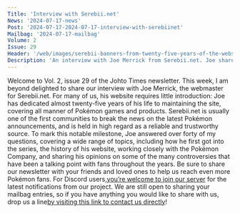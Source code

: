 ```yaml
---
Title: 'Interview with Serebii.net'
News: '2024-07-17-news'
Post: '2024-07-17-2024-07-17-interview-with-serebiinet'
Mailbag: '2024-07-17-mailbag'
Volume: 2
Issue: 29
Header: '/web/images/serebii-banners-from-twenty-five-years-of-the-websites-history-between-1999-2024.png'
Description: 'An interview with Joe Merrick from Serebii.net. Joe shares his thoughts on Pokémon, and an insight into his website, as it reaches its 25th anniversary. Plus, a recap of the latest Pokémon news!'
---
```

Welcome to Vol. 2, issue 29 of the Johto Times newsletter. This week, I am beyond delighted to share our interview with Joe Merrick, the webmaster for Serebii.net. For many of us, his website requires little introduction: Joe has dedicated almost twenty-five years of his life to maintaining the site, covering all manner of Pokémon games and products. Serebii.net is usually one of the first communities to break the news on the latest Pokémon announcements, and is held in high regard as a reliable and trustworthy source.
To mark this notable milestone, Joe answered over forty of my questions, covering a wide range of topics, including how he first got into the series, the history of his website, working closely with the Pokémon Company, and sharing his opinions on some of the many controversies that have been a talking point with fans throughout the years.
Be sure to share our newsletter with your friends and loved ones to help us reach even more Pokémon fans. For Discord users,[you’re welcome to join our server](https://discord.gg/PHUsH8rPg2) for the latest notifications from our project. We are still open to sharing your mailbag entries, so if you have anything you would like to share with us, drop us a line[by visiting this link to contact us directly](https://johto.substack.com/s/mailbag)!
